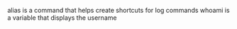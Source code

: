 alias is a command that helps create shortcuts for log commands
whoami is a variable that displays the username
